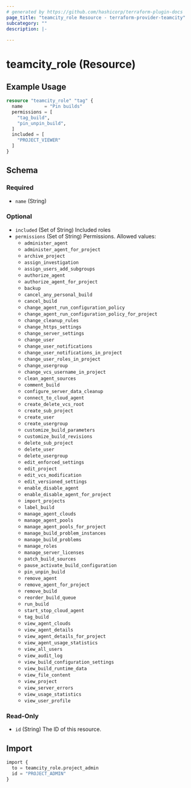```yaml
---
# generated by https://github.com/hashicorp/terraform-plugin-docs
page_title: "teamcity_role Resource - terraform-provider-teamcity"
subcategory: ""
description: |-
  
---
```


# teamcity_role (Resource)

## Example Usage

```terraform
resource "teamcity_role" "tag" {
  name        = "Pin builds"
  permissions = [
    "tag_build",
    "pin_unpin_build",
  ]
  included = [
    "PROJECT_VIEWER"
  ]
}
```

## Schema

### Required

- `name` (String)

### Optional

- `included` (Set of String) Included roles
- `permissions` (Set of String) Permissions. Allowed values:
  - `administer_agent`
  - `administer_agent_for_project`
  - `archive_project`
  - `assign_investigation`
  - `assign_users_add_subgroups`
  - `authorize_agent`
  - `authorize_agent_for_project`
  - `backup`
  - `cancel_any_personal_build`
  - `cancel_build`
  - `change_agent_run_configuration_policy`
  - `change_agent_run_configuration_policy_for_project`
  - `change_cleanup_rules`
  - `change_https_settings`
  - `change_server_settings`
  - `change_user`
  - `change_user_notifications`
  - `change_user_notifications_in_project`
  - `change_user_roles_in_project`
  - `change_usergroup`
  - `change_vcs_username_in_project`
  - `clean_agent_sources`
  - `comment_build`
  - `configure_server_data_cleanup`
  - `connect_to_cloud_agent`
  - `create_delete_vcs_root`
  - `create_sub_project`
  - `create_user`
  - `create_usergroup`
  - `customize_build_parameters`
  - `customize_build_revisions`
  - `delete_sub_project`
  - `delete_user`
  - `delete_usergroup`
  - `edit_enforced_settings`
  - `edit_project`
  - `edit_vcs_modification`
  - `edit_versioned_settings`
  - `enable_disable_agent`
  - `enable_disable_agent_for_project`
  - `import_projects`
  - `label_build`
  - `manage_agent_clouds`
  - `manage_agent_pools`
  - `manage_agent_pools_for_project`
  - `manage_build_problem_instances`
  - `manage_build_problems`
  - `manage_roles`
  - `manage_server_licenses`
  - `patch_build_sources`
  - `pause_activate_build_configuration`
  - `pin_unpin_build`
  - `remove_agent`
  - `remove_agent_for_project`
  - `remove_build`
  - `reorder_build_queue`
  - `run_build`
  - `start_stop_cloud_agent`
  - `tag_build`
  - `view_agent_clouds`
  - `view_agent_details`
  - `view_agent_details_for_project`
  - `view_agent_usage_statistics`
  - `view_all_users`
  - `view_audit_log`
  - `view_build_configuration_settings`
  - `view_build_runtime_data`
  - `view_file_content`
  - `view_project`
  - `view_server_errors`
  - `view_usage_statistics`
  - `view_user_profile`


### Read-Only

- `id` (String) The ID of this resource.

## Import

```terraform
import {
  to = teamcity_role.project_admin
  id = "PROJECT_ADMIN"
}
```
